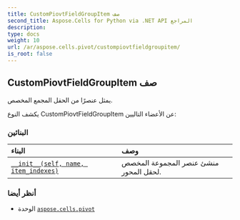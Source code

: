 ```yaml
---
title: CustomPiovtFieldGroupItem صف
second_title: Aspose.Cells for Python via .NET API المراجع
description:
type: docs
weight: 10
url: /ar/aspose.cells.pivot/custompiovtfieldgroupitem/
is_root: false
---
```

##  CustomPiovtFieldGroupItem صف
يمثل عنصرًا من الحقل المجمع المخصص.



يكشف النوع CustomPiovtFieldGroupItem عن الأعضاء التاليين:

###  البنائين
| البناء| وصف|
| :- | :- |
| [`__init__(self, name, item_indexes)`](/cells/python-net/ar/aspose.cells.pivot/custompiovtfieldgroupitem/__init__/#str-list) | منشئ عنصر المجموعة المخصص لحقل المحور.|



###  أنظر أيضا
* الوحدة [`aspose.cells.pivot`](..)
